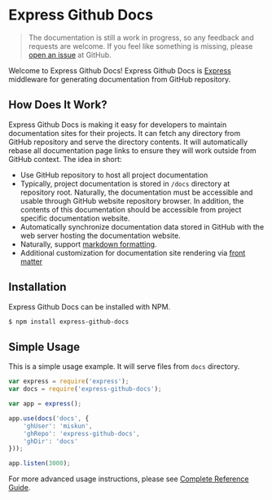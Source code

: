 # Express Github Docs

> The documentation is still a work in progress, so any feedback and requests are welcome. If you feel like something is missing, please [open an issue](https://github.com/miskun/express-github-docs/issues) at GitHub.

Welcome to Express Github Docs! Express Github Docs is [Express](http://expressjs.com/) middleware for generating documentation from GitHub repository.

## How Does It Work?

Express Github Docs is making it easy for developers to maintain documentation sites for their projects. It can fetch any directory from GitHub repository and serve the directory contents. It will automatically rebase all documentation page links to ensure they will work outside from GitHub context. The idea in short:

* Use GitHub repository to host all project documentation
* Typically, project documentation is stored in `/docs` directory at repository root. Naturally, the documentation must be accessible and usable through GitHub website repository browser. In addition, the contents of this documentation should be accessible from project specific documentation website.
* Automatically synchronize documentation data stored in GitHub with the web server hosting the documentation website.
* Naturally, support [markdown formatting](https://help.github.com/articles/markdown-basics/).
* Additional customization for documentation site rendering via [front matter](http://jekyllrb.com/docs/frontmatter/)

## Installation

Express Github Docs can be installed with NPM.

```sh
$ npm install express-github-docs
```

## Simple Usage

This is a simple usage example. It will serve files from `docs` directory.

```javascript
var express = require('express');
var docs = require('express-github-docs');

var app = express();

app.use(docs('docs', {
    'ghUser': 'miskun',
    'ghRepo': 'express-github-docs',
    'ghDir': 'docs'
}));

app.listen(3000);
```

For more advanced usage instructions, please see [Complete Reference Guide](references/usage.md).
